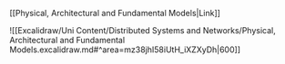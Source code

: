 [[Physical, Architectural and Fundamental Models|Link]]

![[Excalidraw/Uni Content/Distributed Systems and Networks/Physical, Architectural and Fundamental Models.excalidraw.md#^area=mz38jhI58iUtH_iXZXyDh|600]]


